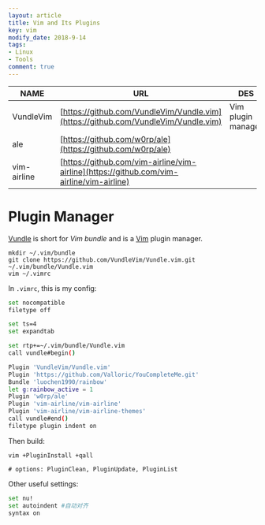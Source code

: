 ```yaml
---
layout: article
title: Vim and Its Plugins
key: vim
modify_date: 2018-9-14
tags: 
- Linux
- Tools
comment: true
---
```


| NAME        | URL                                                          | DES                |
| ----------- | ------------------------------------------------------------ | ------------------ |
| VundleVim   | [https://github.com/VundleVim/Vundle.vim](https://github.com/VundleVim/Vundle.vim) | Vim plugin manager |
| ale         | [https://github.com/w0rp/ale](https://github.com/w0rp/ale)   |                    |
| vim-airline | [https://github.com/vim-airline/vim-airline](https://github.com/vim-airline/vim-airline) |                    |

<!--more-->

# Plugin Manager

[Vundle](http://github.com/VundleVim/Vundle.vim) is short for *Vim bundle* and is a [Vim](http://www.vim.org/) plugin manager.

```shell
mkdir ~/.vim/bundle
git clone https://github.com/VundleVim/Vundle.vim.git ~/.vim/bundle/Vundle.vim
vim ~/.vimrc
```

 In `.vimrc`, this is my config:

```bash
set nocompatible
filetype off

set ts=4
set expandtab

set rtp+=~/.vim/bundle/Vundle.vim
call vundle#begin()

Plugin 'VundleVim/Vundle.vim'
Plugin 'https://github.com/Valloric/YouCompleteMe.git'
Bundle 'luochen1990/rainbow'
let g:rainbow_active = 1
Plugin 'w0rp/ale'
Plugin 'vim-airline/vim-airline'
Plugin 'vim-airline/vim-airline-themes'
call vundle#end()
filetype plugin indent on
```

Then build:

```shell
vim +PluginInstall +qall

# options: PluginClean, PluginUpdate, PluginList
```

Other useful settings:

```bash
set nu!
set autoindent #自动对齐
syntax on
```



